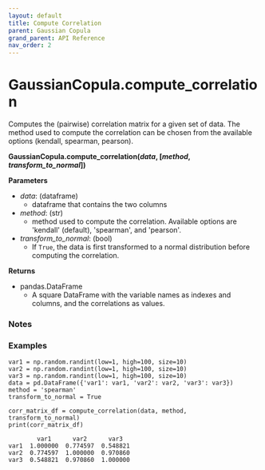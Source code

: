 ```yaml
---
layout: default
title: Compute Correlation
parent: Gaussian Copula
grand_parent: API Reference
nav_order: 2
---
```


# GaussianCopula.compute_correlation

Computes the (pairwise) correlation matrix for a given set of data. 
The method used to compute the correlation can be chosen from the available options (kendall, spearman, pearson).

**GaussianCopula.compute_correlation(*data*, [*method*, *transform_to_normal*])**

**Parameters**
- *data*: (dataframe)
  - dataframe that contains the two columns
- *method*: (str)
  - method used to compute the correlation. Available options are 'kendall' (default), 'spearman', and 'pearson'.
- *transform_to_normal*: (bool)
  - If `True`, the data is first transformed to a normal distribution before computing the correlation.

**Returns**
- pandas.DataFrame
  - A square DataFrame with the variable names as indexes and columns, and the correlations as values. 

### Notes

### Examples
```
var1 = np.random.randint(low=1, high=100, size=10)
var2 = np.random.randint(low=1, high=100, size=10)
var3 = np.random.randint(low=1, high=100, size=10)
data = pd.DataFrame({'var1': var1, 'var2': var2, 'var3': var3})
method = 'spearman'
transform_to_normal = True

corr_matrix_df = compute_correlation(data, method, transform_to_normal)
print(corr_matrix_df)

        var1      var2      var3
var1  1.000000  0.774597  0.548821
var2  0.774597  1.000000  0.970860
var3  0.548821  0.970860  1.000000
```